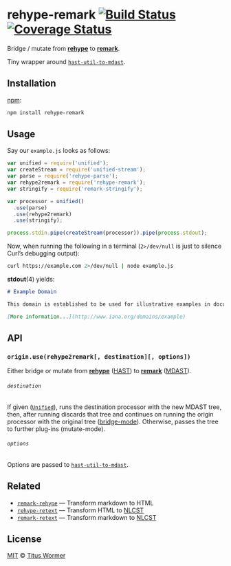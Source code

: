 # rehype-remark [![Build Status][travis-badge]][travis] [![Coverage Status][codecov-badge]][codecov]

Bridge / mutate from [**rehype**][rehype] to [**remark**][remark].

Tiny wrapper around [`hast-util-to-mdast`][to-mdast].

## Installation

[npm][npm-install]:

```bash
npm install rehype-remark
```

## Usage

Say our `example.js` looks as follows:

```js
var unified = require('unified');
var createStream = require('unified-stream');
var parse = require('rehype-parse');
var rehype2remark = require('rehype-remark');
var stringify = require('remark-stringify');

var processor = unified()
  .use(parse)
  .use(rehype2remark)
  .use(stringify);

process.stdin.pipe(createStream(processor)).pipe(process.stdout);
```

Now, when running the following in a terminal (`2>/dev/null` is just to
silence Curl’s debugging output):

```sh
curl https://example.com 2>/dev/null | node example.js
```

**stdout**(4) yields:

```markdown
# Example Domain

This domain is established to be used for illustrative examples in documents. You may use this domain in examples without prior coordination or asking for permission.

[More information...](http://www.iana.org/domains/example)
```

## API

### `origin.use(rehype2remark[, destination][, options])`

Either bridge or mutate from [**rehype**][rehype] ([HAST][]) to
[**remark**][remark] ([MDAST][]).

###### `destination`

If given ([`Unified`][processor]), runs the destination processor
with the new MDAST tree, then, after running discards that tree and
continues on running the origin processor with the original tree
([bridge-mode][bridge]).  Otherwise, passes the tree to further
plug-ins (mutate-mode).

###### `options`

Options are passed to [`hast-util-to-mdast`][to-mdast].

## Related

*   [`remark-rehype`](https://github.com/wooorm/remark-rehype)
    — Transform markdown to HTML
*   [`rehype-retext`](https://github.com/wooorm/rehype-retext)
    — Transform HTML to [NLCST][]
*   [`remark-retext`](https://github.com/wooorm/remark-retext)
    — Transform markdown to [NLCST][]

## License

[MIT][license] © [Titus Wormer][author]

<!-- Definitions -->

[travis-badge]: https://img.shields.io/travis/wooorm/rehype-remark.svg

[travis]: https://travis-ci.org/wooorm/rehype-remark

[codecov-badge]: https://img.shields.io/codecov/c/github/wooorm/rehype-remark.svg

[codecov]: https://codecov.io/github/wooorm/rehype-remark

[npm-install]: https://docs.npmjs.com/cli/install

[license]: LICENSE

[author]: http://wooorm.com

[mdast]: https://github.com/syntax-tree/mdast

[hast]: https://github.com/syntax-tree/hast

[remark]: https://github.com/wooorm/remark

[rehype]: https://github.com/wooorm/rehype

[processor]: https://github.com/wooorm/unified#processor

[bridge]: https://github.com/wooorm/unified#bridge

[to-mdast]: https://github.com/syntax-tree/hast-util-to-mdast

[nlcst]: https://github.com/wooorm/nlcst
